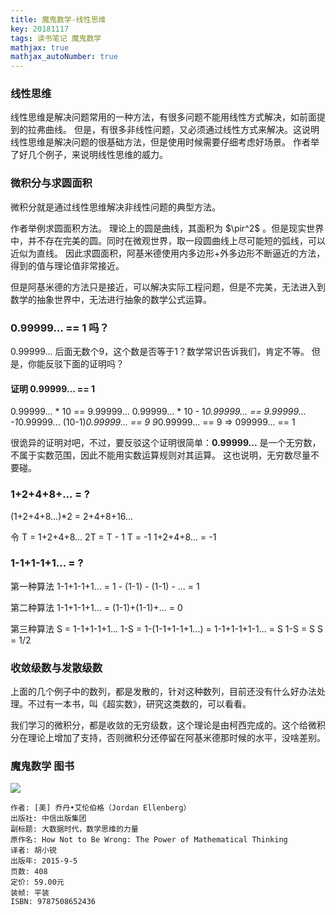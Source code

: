```yaml
---
title: 魔鬼数学-线性思维
key: 20181117
tags: 读书笔记 魔鬼数学
mathjax: true
mathjax_autoNumber: true
---
```


### 线性思维
线性思维是解决问题常用的一种方法，有很多问题不能用线性方式解决，如前面提到的拉弗曲线。
但是，有很多非线性问题，又必须通过线性方式来解决。这说明线性思维是解决问题的很基础方法，但是使用时候需要仔细考虑好场景。
作者举了好几个例子，来说明线性思维的威力。

### 微积分与求圆面积
微积分就是通过线性思维解决非线性问题的典型方法。

作者举例求圆面积方法。
理论上的圆是曲线，其面积为 $\pir^2$ 。但是现实世界中，并不存在完美的圆。同时在微观世界，取一段圆曲线上尽可能短的弧线，可以近似为直线。
因此求圆面积，阿基米德使用内多边形+外多边形不断逼近的方法，得到的值与理论值非常接近。

但是阿基米德的方法只是接近，可以解决实际工程问题，但是不完美，无法进入到数学的抽象世界中，无法进行抽象的数学公式运算。

### 0.99999... == 1 吗？
0.99999... 后面无数个9，这个数是否等于1？数学常识告诉我们，肯定不等。
但是，你能反驳下面的证明吗？

#### 证明 0.99999... == 1 

0.99999... * 10 == 9.99999...
0.99999... * 10 - 1*0.99999... == 9.99999... -1*0.99999...
(10-1)*0.99999... == 9
9*0.99999... == 9
=> 099999... == 1

很诡异的证明对吧，不过，要反驳这个证明很简单：**0.99999...** 是一个无穷数，不属于实数范围，因此不能用实数运算规则对其运算。
这也说明，无穷数尽量不要碰。

### 1+2+4+8+... = ?

(1+2+4+8...)*2 = 2+4+8+16...

令 T = 1+2+4+8...
2T = T - 1
T = -1
1+2+4+8... = -1


### 1-1+1-1+1... = ?

第一种算法
1-1+1-1+1... = 1 - (1-1) - (1-1) - ... = 1


第二种算法
1-1+1-1+1... = (1-1)+(1-1)+... = 0


第三种算法
S = 1-1+1-1+1...
1-S = 1-(1-1+1-1+1...) = 1-1+1-1+1-1... = S
1-S = S
S = 1/2


### 收敛级数与发散级数
上面的几个例子中的数列，都是发散的，针对这种数列，目前还没有什么好办法处理。不过有一本书，叫《超实数》，研究这类数的，可以看看。

我们学习的微积分，都是收敛的无穷级数，这个理论是由柯西完成的。这个给微积分在理论上增加了支持，否则微积分还停留在阿基米德那时候的水平，没啥差别。


### 魔鬼数学 图书
![](https://img3.doubanio.com/view/subject/l/public/s28278582.jpg)
```
作者: [美] 乔丹•艾伦伯格（Jordan Ellenberg） 
出版社: 中信出版集团
副标题: 大数据时代，数学思维的力量
原作名: How Not to Be Wrong: The Power of Mathematical Thinking
译者: 胡小锐 
出版年: 2015-9-5
页数: 408
定价: 59.00元
装帧: 平装
ISBN: 9787508652436
```